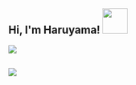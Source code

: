 

<h2> Hi, I'm Haruyama! <img src="https://media.giphy.com/media/mGcNjsfWAjY5AEZNw6/giphy.gif" width="50"></h2>

<picture>
<source 
  srcset="https://github-readme-stats.vercel.app/api?username=hruyma&show_icons=true&theme=dark"
  media="(prefers-color-scheme: dark)"
/>
<source
  srcset="https://github-readme-stats.vercel.app/api?username=hruyma&show_icons=true"
  media="(prefers-color-scheme: light), (prefers-color-scheme: no-preference)"
/>
<img src="https://github-readme-stats.vercel.app/api?username=hruyma&show_icons=true" />
</picture>

##

</div>

<img align='center' src="https://i.pinimg.com/originals/15/52/4f/15524fc97da1deb992c00abdab295b1f.gif" >
